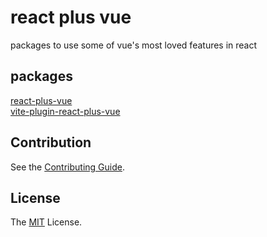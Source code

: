 # react plus vue

packages to use some of vue's most loved features in react

## packages

[react-plus-vue](packages/react-plus-vue)<br>
[vite-plugin-react-plus-vue](packages/vite-plugin-react-plus-vue)

## Contribution

See the [Contributing Guide](CONTRIBUTING.md).

## License

The [MIT](LICENSE) License.
